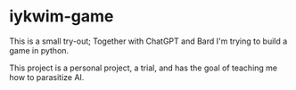 # iykwim-game

This is a small try-out;
Together with ChatGPT and Bard I'm trying to build a game in python.

This project is a personal project, a trial, and has the goal of teaching me how to parasitize AI.
